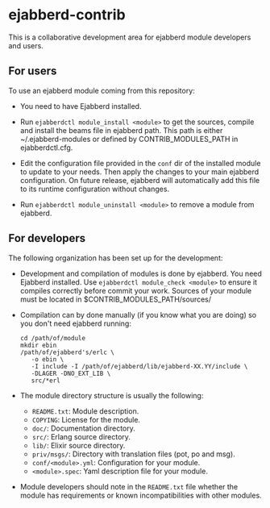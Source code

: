 ejabberd-contrib
================

This is a collaborative development area for ejabberd module developers
and users.


For users
---------

To use an ejabberd module coming from this repository:

- You need to have Ejabberd installed.

- Run `ejabberdctl module_install <module>` to get the sources, compile and
  install the beams file in ejabberd path. This path is either ~/.ejabberd-modules
  or defined by CONTRIB\_MODULES\_PATH in ejabberdctl.cfg.

- Edit the configuration file provided in the `conf` dir of the installed
  module to update to your needs. Then apply the changes to your main ejabberd
  configuration. On future release, ejabberd will automatically add this file
  to its runtime configuration without changes.

- Run `ejabberdctl module_uninstall <module>` to remove a module from ejabberd.

For developers
--------------

The following organization has been set up for the development:

- Development and compilation of modules is done by ejabberd. You need
  Ejabberd installed. Use `ejabberdctl module_check <module>` to ensure
  it compiles correctly before commit your work. Sources of your module
  must be located in $CONTRIB\_MODULES\_PATH/sources/<module>

- Compilation can by done manually (if you know what you are doing)
  so you don't need ejabberd running:
  ```
  cd /path/of/module
  mkdir ebin
  /path/of/ejabberd's/erlc \
     -o ebin \
     -I include -I /path/of/ejabberd/lib/ejabberd-XX.YY/include \
     -DLAGER -DNO_EXT_LIB \
     src/*erl
  ```

- The module directory structure is usually the following:
    * `README.txt`: Module description.
    * `COPYING`: License for the module.
    * `doc/`: Documentation directory.
    * `src/`: Erlang source directory.
    * `lib/`: Elixir source directory.
    * `priv/msgs/`: Directory with translation files (pot, po and msg).
    * `conf/<module>.yml`: Configuration for your module.
    * `<module>.spec`: Yaml description file for your module.

- Module developers should note in the `README.txt` file whether the
  module has requirements or known incompatibilities with other modules.

